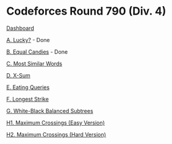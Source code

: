 # Codeforces Round 790 (Div. 4)

[Dashboard](https://codeforces.com/contest/1676)

[A. Lucky?](https://codeforces.com/contest/1676/problem/A) - Done

[B. Equal Candies](https://codeforces.com/contest/1676/problem/B) - Done

[C. Most Similar Words](https://codeforces.com/contest/1676/problem/C)

[D. X-Sum](https://codeforces.com/contest/1676/problem/D)

[E. Eating Queries](https://codeforces.com/contest/1676/problem/E)

[F. Longest Strike](https://codeforces.com/contest/1676/problem/F)

[G. White-Black Balanced Subtrees](https://codeforces.com/contest/1676/problem/G)

[H1. Maximum Crossings (Easy Version)](https://codeforces.com/contest/1676/problem/H1)

[H2. Maximum Crossings (Hard Version)](https://codeforces.com/contest/1676/problem/H2)
